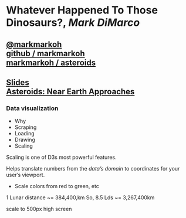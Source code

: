 # Whatever Happened To Those Dinosaurs?, *Mark DiMarco*

## [@markmarkoh](https://twitter.com/markmarkoh)<br>[github / markmarkoh](https://github.com/markmarkoh)<br>[markmarkoh / asteroids](https://github.com/markmarkoh/asteroids)

## [Slides](http://slides.com/markmarkoh/whatever-happened-to-those-dinosaurs)<br>[Asteroids: Near Earth Approaches](http://markmarkoh.com/asteroids)

### Data visualization
- Why
- Scraping
- Loading
- Drawing
- Scaling

Scaling is one of D3s most powerful features.

Helps translate numbers from the *data’s domain* to coordinates for your user’s viewport.
- Scale colors from red to green, etc

1 Lunar distance ~= 384,400,km
So, 8.5 Lds ~= 3,267,400km

scale to 500px high screen
